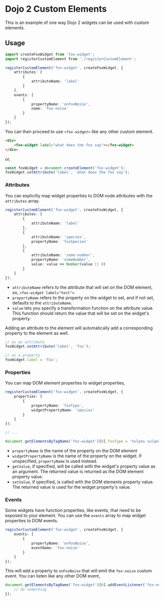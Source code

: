 # Dojo 2 Custom Elements

This is an example of one way Dojo 2 widgets can be used with custom elements.

## Usage

```ts
import createFoxWidget from 'fox-widget';
import registerCustomElement from './registerCustomElement';

registerCustomElement('fox-widget', createFoxWidget, {
    attributes: [
        {
            attributeName: 'label'
        }
    ],
    events: [
        {
            propertyName: 'onFoxNoise',
            name: 'fox-noise'
        }
    ]
});
```

You can then proceed to use `<fox-widget>` like any other custom element.

```html
<div>
    <fox-widget label="what does the fox say"></fox-widget>
</div>
```

or,

```ts
const foxWidget = document.createElement('fox-widget');
foxWidget.setAttribute('label', 'what does the fox say');
```

### Attributes

You can explicitly map widget properties to DOM node attributes with the `attributes` array.

```ts
registerCustomElement('fox-widget', createFoxWidget, {
    attributes: [
        {
            attributeName: 'label'
        },
        {
            attributeName: 'species',
            propertyName: 'foxSpecies'
        },
        {
            attributeName: 'some-number',
            propertyName: 'someNumber',
            value: value => Number(value || 0)
        }
    ]
});
```

* `attributeName` refers to the attribute that will set on the DOM element, so, `<fox-widget label="test">`.
* `propertyName` refers to the property on the widget to set, and if not set, defaults to the `attributeName`.
* `value` lets you specify a transformation function on the attribute value. This function should return the value that
will be set on the widget's property.

Adding an attribute to the element will automatically add a corresponding property to the element as well.

```ts
// as an attribute
foxWidget.setAttribute('label', 'fox');

// as a property
foxWidget.label = 'fox';
```

### Properties

You can map DOM element properties to widget properties,

```ts
registerCustomElement('fox-widget', createFoxWidget, {
    properties: [
        {
            propertyName: 'foxType',
            widgetPropertyName: 'species'
        }
    ]
});

// ...

document.getElementsByTagName('fox-widget')[0].foxType = 'Vulpes vulpes fulvus';
```

* `propertyName` is the name of the property on the DOM element
* `widgetPropertyName` is the name of the property on the widget. If unspecified, `propertyName` is used instead.
* `getValue`, if specified, will be called with the widget's property value as an argument. The returned value is returned as the DOM element property value.
* `setValue`, if specified, is called with the DOM elements property value. The returned value is used for the widget property's value.


### Events

Some widgets have function properties, like events, that need to be exposed to your element. You can use the
`events` array to map widget properties to DOM events.

```ts
registerCustomElement('fox-widget', createFoxWidget, {
    events: [
        {
            propertyName: 'onFoxNoise',
            eventName: 'fox-noise'
        }
    ]
});
```

This will add a property to `onFoxNoise` that will emit the `fox-noise` custom event. You can listen like any other
DOM event,

```ts
document.getElementsByTagName('fox-widget')[0].addEventListener('fox-noise', function (event) {
    // do something
});
```
